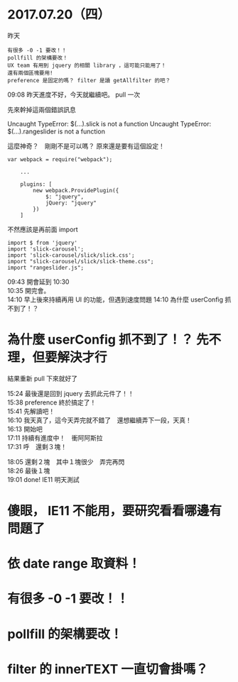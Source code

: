 # 2017.07.20（四）

昨天
```
有很多 -0 -1 要改！！
pollfill 的架構要改！
UX team 有用到 jquery 的相關 library ，這可能只能用了！
還有兩個區塊要用!
preference 是固定的嗎？ filter 是讀 getAllfilter 的吧？
 ```

09:08 昨天進度不好，今天就繼續吧。 pull 一次

先來幹掉這兩個錯誤訊息

Uncaught TypeError: $(...).slick is not a function
Uncaught TypeError: $(...).rangeslider is not a function

這麼神奇？　剛剛不是可以嗎？
原來還是要有這個設定！

```
var webpack = require("webpack");

    ...

    plugins: [
        new webpack.ProvidePlugin({
            $: "jquery",
            jQuery: "jquery"
        })
    ]
```

不然應該是再前面 import
```
import $ from 'jquery'
import 'slick-carousel';
import 'slick-carousel/slick/slick.css';
import "slick-carousel/slick/slick-theme.css";
import "rangeslider.js";
```
09:43 開會延到 10:30  
10:35 開完會。  
14:10 早上後來持續再用 UI 的功能，但遇到速度問題
14:10 為什麼 userConfig 抓不到了！？  

# 為什麼 userConfig 抓不到了！？  先不理，但要解決才行
結果重新 pull 下來就好了  

15:24 最後還是回到 jquery 去抓此元件了！！  
15:38 preference 終於搞定了！  
15:41 先解讀吧！  
16:10 我天真了，這今天弄完就不錯了　還想繼續弄下一段，天真！  
16:13 開始吧  
17:11 持續有進度中！　衝阿阿斯拉  
17:31 呼　還剩３塊！  

18:05 還剩２塊　其中１塊很少　弄完再閃    
18:26 最後１塊  
19:01 done! IE11 明天測試  

# 傻眼， IE11 不能用，要研究看看哪邊有問題了
# 依 date range 取資料！
# 有很多 -0 -1 要改！！
# pollfill 的架構要改！
# filter 的 innerTEXT 一直切會掛嗎？
